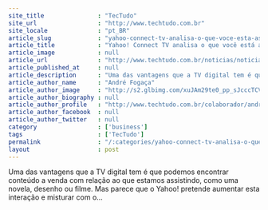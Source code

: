 ```yaml
---
site_title               : "TecTudo"
site_url                 : "http://www.techtudo.com.br"
site_locale              : "pt_BR"
article_slug             : "yahoo-connect-tv-analisa-o-que-voce-esta-assistindo-para-mostrar-publicidade-personalizada"
article_title            : "Yahoo! Connect TV analisa o que você está assistindo para mostrar publicidade personalizada"
article_image            : null
article_url              : "http://www.techtudo.com.br/noticias/noticia/2011/06/yahoo-connect-tv-analisa-o-que-voce-esta-assistindo-para-mostrar-publicidade-personalizada.html"
article_published_at     : null
article_description      : "Uma das vantagens que a TV digital tem é que podemos encontrar conteúdo a venda com relação ao que estamos assistindo, como uma novela, desenho ou filme. Mas parece que o Yahoo! pretende aumentar esta interação e misturar com o..."
article_author_name      : "André Fogaça"
article_author_image     : "http://s2.glbimg.com/xuJAm29te0_pp_sJcccTCVfjwmM=/30x30/s2.glbimg.com/EihwZBjZ6aRs9ZFmaulWwgVnI6c=/0x0:140x140/75x75/s.glbimg.com/po/tt2/f/original/2013/01/24/foto_andre_fogaca.jpg"
article_author_biography : null
article_author_profile   : "http://www.techtudo.com.br/colaborador/andre-fogaca.html"
article_author_facebook  : null
article_author_twitter   : null
category                 : ['business']
tags                     : ['TecTudo']
permalink                : "/:categories/yahoo-connect-tv-analisa-o-que-voce-esta-assistindo-para-mostrar-publicidade-personalizada/"
layout                   : post
---
```


Uma das vantagens que a TV digital tem é que podemos encontrar conteúdo a venda com relação ao que estamos assistindo, como uma novela, desenho ou filme. Mas parece que o Yahoo! pretende aumentar esta interação e misturar com o...
